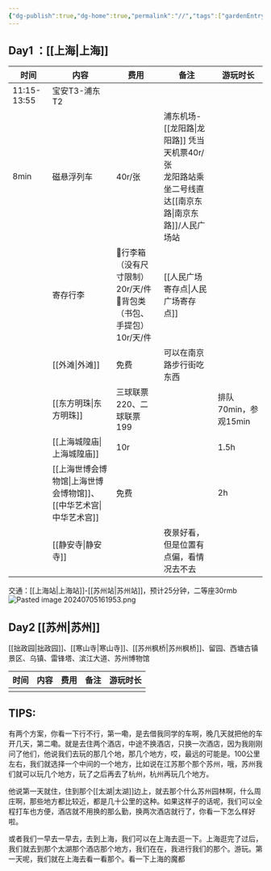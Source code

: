 ```yaml
---
{"dg-publish":true,"dg-home":true,"permalink":"//","tags":["gardenEntry"],"dgPassFrontmatter":true}
---
```



## Day1 ：[[上海\|上海]]

| 时间          | 内容                     | 费用                                             | 备注                                                   | 游玩时长            |
| ----------- | ---------------------- | ---------------------------------------------- | ---------------------------------------------------- | --------------- |
| 11:15-13:55 | 宝安T3-浦东T2              |                                                |                                                      |                 |
| 8min        | 磁悬浮列车                  | 40r/张                                          | 浦东机场-[[龙阳路\|龙阳路]] 凭当天机票40r/张<br>龙阳路站乘坐二号线直达[[南京东路\|南京东路]]/人民广场站 |                 |
|             | 寄存行李                   | 🧳行李箱（没有尺寸限制）20r/天/件  <br>🎒背包类（书包、手提包）10r/天/件 | [[人民广场寄存点\|人民广场寄存点]]                                          |                 |
|             | [[外滩\|外滩]]                 | 免费                                             | 可以在南京路步行街吃东西                                         |                 |
|             | [[东方明珠\|东方明珠]]               | 三球联票220、二球联票199                                |                                                      | 排队70min，参观15min |
|             | [[上海城隍庙\|上海城隍庙]]              | 10r                                            |                                                      | 1.5h            |
|             | [[上海世博会博物馆\|上海世博会博物馆]]、[[中华艺术宫\|中华艺术宫]] | 免费                                             |                                                      | 2h              |
|             | [[静安寺\|静安寺]]                |                                                | 夜景好看，但是位置有点偏，看情况去不去                                  |                 |
交通：[[上海站\|上海站]]-[[苏州站\|苏州站]]，预计25分钟，二等座30rmb
	![Pasted image 20240705161953.png](/img/user/Pasted%20image%2020240705161953.png)
## Day2 [[苏州\|苏州]]

[[拙政园\|拙政园]]、[[寒山寺\|寒山寺]]、[[苏州枫桥\|苏州枫桥]]、留园、西塘古镇景区、乌镇、雷锋塔、滨江大道、苏州博物馆

| 时间  | 内容  | 费用  | 备注  | 游玩时长 |
| --- | --- | --- | --- | ---- |
|     |     |     |     |      |


## TIPS:
有两个方案，你看一下行不行，第一嘞，是去借我同学的车啊，晚几天就把他的车开几天，第二嘞。就是去住两个酒店，中途不换酒店，只换一次酒店，因为我刚刚问了他们，他说我们去玩的那几个地，那几个地方，哎，最远的可能是。100公里左右，我们就选择一个中间的一个地方，比如说在江苏那个那个苏州，哦，苏州我们就可以玩几个地方，玩了之后再去了杭州，杭州再玩几个地方。

他说第一天就住，住到那个[[太湖\|太湖]]边上，就去那个什么苏州园林啊，什么周庄啊，那些地方都比较近，都是几十公里的这种。如果这样子的话呢，我们可以全程打车也方便，酒店就不用换的那么勤，换两次酒店就行了，你看一下怎么样好啦。

或者我们一早去一早去，去到上海，我们可以在上海去逛一下。上海逛完了过后，我们就去到那个太湖那个酒店那个地方，我们在在，我进行我们的那个。游玩。第一天呢，我们就在上海去看一看那个。看一下上海的魔都